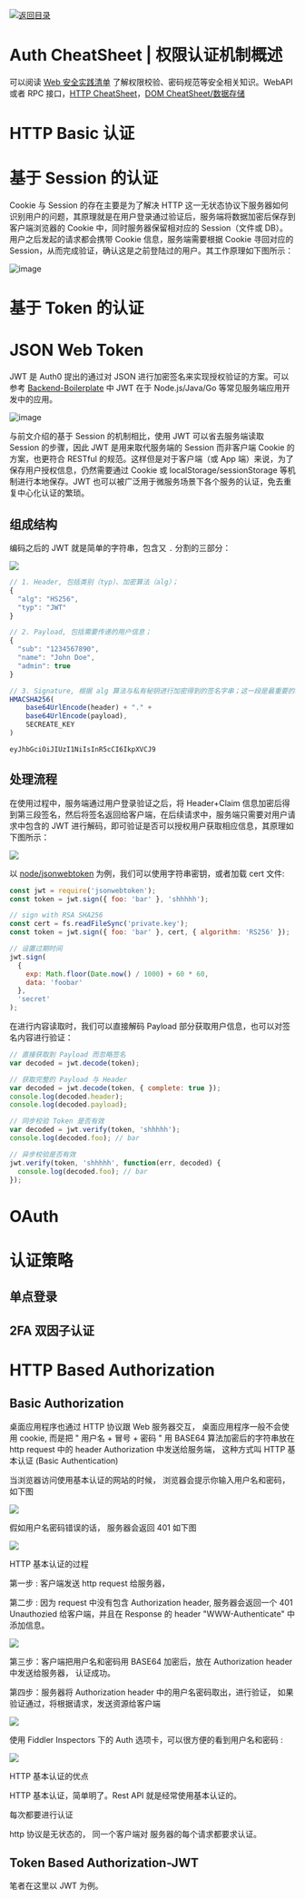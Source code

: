 [![返回目录](https://parg.co/Udx)](https://parg.co/UdT)

# Auth CheatSheet | 权限认证机制概述

可以阅读 [Web 安全实践清单](https://parg.co/GWc) 了解权限校验、密码规范等安全相关知识。WebAPI 或者 RPC 接口，[HTTP CheatSheet]()，[DOM CheatSheet/数据存储]()

# HTTP Basic 认证

# 基于 Session 的认证

Cookie 与 Session 的存在主要是为了解决 HTTP 这一无状态协议下服务器如何识别用户的问题，其原理就是在用户登录通过验证后，服务端将数据加密后保存到客户端浏览器的 Cookie 中，同时服务器保留相对应的 Session（文件或 DB）。用户之后发起的请求都会携带 Cookie 信息，服务端需要根据 Cookie 寻回对应的 Session，从而完成验证，确认这是之前登陆过的用户。其工作原理如下图所示：

![image](https://user-images.githubusercontent.com/5803001/43043318-d9211e10-8dc3-11e8-806c-e3074eb4dd39.png)

# 基于 Token 的认证

# JSON Web Token

JWT 是 Auth0 提出的通过对 JSON 进行加密签名来实现授权验证的方案。可以参考 [Backend-Boilerplate](https://github.com/wxyyxc1992/Backend-Boilerplate) 中 JWT 在于 Node.js/Java/Go 等常见服务端应用开发中的应用。

![image](https://user-images.githubusercontent.com/5803001/48563391-33682c80-e92f-11e8-9cb1-a855546837c9.png)

与前文介绍的基于 Session 的机制相比，使用 JWT 可以省去服务端读取 Session 的步骤，因此 JWT 是用来取代服务端的 Session 而非客户端 Cookie 的方案，也更符合 RESTful 的规范。这样但是对于客户端（或 App 端）来说，为了保存用户授权信息，仍然需要通过 Cookie 或 localStorage/sessionStorage 等机制进行本地保存。JWT 也可以被广泛用于微服务场景下各个服务的认证，免去重复中心化认证的繁琐。

## 组成结构

编码之后的 JWT 就是简单的字符串，包含又 `.` 分割的三部分：

![](https://cdn-images-1.medium.com/max/1600/1*0SEbHdFcVpaejejGA-1DDw.png)

```js
// 1. Header, 包括类别（typ）、加密算法（alg）；
{
  "alg": "HS256",
  "typ": "JWT"
}

// 2. Payload, 包括需要传递的用户信息；
{
  "sub": "1234567890",
  "name": "John Doe",
  "admin": true
}

// 3. Signature, 根据 alg 算法与私有秘钥进行加密得到的签名字串；这一段是最重要的敏感信息，只能在服务端解密；
HMACSHA256(
    base64UrlEncode(header) + "." +
    base64UrlEncode(payload),
    SECREATE_KEY
)
```

`eyJhbGciOiJIUzI1NiIsInR5cCI6IkpXVCJ9`

## 处理流程

在使用过程中，服务端通过用户登录验证之后，将 Header+Claim 信息加密后得到第三段签名，然后将签名返回给客户端，在后续请求中，服务端只需要对用户请求中包含的 JWT 进行解码，即可验证是否可以授权用户获取相应信息，其原理如下图所示：

![](https://cdn-images-1.medium.com/max/1600/1*44waelPu4JvYALzkvoh8zw.png)

以 [node/jsonwebtoken](https://github.com/auth0/node-jsonwebtoken) 为例，我们可以使用字符串密钥，或者加载 cert 文件:

```js
const jwt = require('jsonwebtoken');
const token = jwt.sign({ foo: 'bar' }, 'shhhhh');

// sign with RSA SHA256
const cert = fs.readFileSync('private.key');
const token = jwt.sign({ foo: 'bar' }, cert, { algorithm: 'RS256' });

// 设置过期时间
jwt.sign(
  {
    exp: Math.floor(Date.now() / 1000) + 60 * 60,
    data: 'foobar'
  },
  'secret'
);
```

在进行内容读取时，我们可以直接解码 Payload 部分获取用户信息，也可以对签名内容进行验证：

```js
// 直接获取到 Payload 而忽略签名
var decoded = jwt.decode(token);

// 获取完整的 Payload 与 Header
var decoded = jwt.decode(token, { complete: true });
console.log(decoded.header);
console.log(decoded.payload);

// 同步校验 Token 是否有效
var decoded = jwt.verify(token, 'shhhhh');
console.log(decoded.foo); // bar

// 异步校验是否有效
jwt.verify(token, 'shhhhh', function(err, decoded) {
  console.log(decoded.foo); // bar
});
```

# OAuth

# 认证策略

## 单点登录

## 2FA 双因子认证

# HTTP Based Authorization

## Basic Authorization

桌面应用程序也通过 HTTP 协议跟 Web 服务器交互， 桌面应用程序一般不会使用 cookie, 而是把 " 用户名 + 冒号 + 密码 " 用 BASE64 算法加密后的字符串放在 http request 中的 header Authorization 中发送给服务端， 这种方式叫 HTTP 基本认证 (Basic Authentication)

当浏览器访问使用基本认证的网站的时候， 浏览器会提示你输入用户名和密码，如下图

![](http://pic002.cnblogs.com/images/2012/263119/2012092510283354.png)

假如用户名密码错误的话， 服务器会返回 401 如下图

![](http://pic002.cnblogs.com/images/2012/263119/2012092510293780.png)

HTTP 基本认证的过程

第一步 : 客户端发送 http request 给服务器，

第二步 : 因为 request 中没有包含 Authorization header, 服务器会返回一个 401 Unauthozied 给客户端，并且在 Response 的 header "WWW-Authenticate" 中添加信息。

![](http://pic002.cnblogs.com/images/2012/263119/2012092121494456.png)

第三步：客户端把用户名和密码用 BASE64 加密后，放在 Authorization header 中发送给服务器， 认证成功。

第四步：服务器将 Authorization header 中的用户名密码取出，进行验证， 如果验证通过，将根据请求，发送资源给客户端

![](http://pic002.cnblogs.com/images/2012/263119/2012092121495881.png)

使用 Fiddler Inspectors 下的 Auth 选项卡，可以很方便的看到用户名和密码 :

![](http://pic002.cnblogs.com/images/2012/263119/2012092121505442.png)

HTTP 基本认证的优点

HTTP 基本认证，简单明了。Rest API 就是经常使用基本认证的。

每次都要进行认证

http 协议是无状态的， 同一个客户端对 服务器的每个请求都要求认证。

## Token Based Authorization-JWT

笔者在这里以 JWT 为例。
